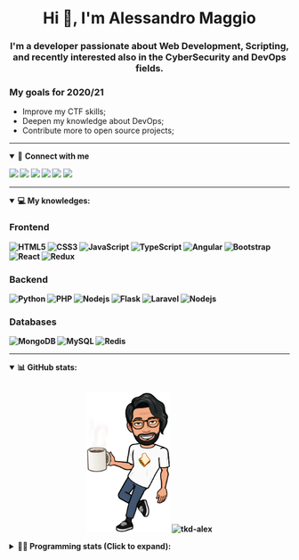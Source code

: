 <h1 align="center">Hi 👋, I'm Alessandro Maggio</h1>
<h3 align="center">I'm a developer passionate about Web Development, Scripting, and recently interested also in the CyberSecurity and DevOps fields.</h3>

### My goals for 2020/21
- Improve my CTF skills;
- Deepen my knowledge about DevOps;
- Contribute more to open source projects;

____

<details open>
<summary>🤝 <b>Connect with me<b></summary>

<p align = "center">

[<img src="https://img.shields.io/badge/twitter-1DA1F2.svg?&style=for-the-badge&logo=twitter&logoColor=white" />](https://twitter.com/TkdAxel)
[<img src ="https://img.shields.io/badge/portfolio-web-%23.svg?&style=for-the-badge&logo=&logoColor=white%22">](https://alessandromaggio.it/)
[<img src ="https://img.shields.io/badge/Telegram-1ca0f1.svg?&style=for-the-badge&logo=Telegram&logoColor=white%22&link=https://t.me/TkdAlex">](https://t.me/TkdAlex/)
[<img src="https://img.shields.io/badge/gmail-c14438.svg?&style=for-the-badge&logo=Gmail&logoColor=white&link=mailto:alex.tkd.alex@gmail.com"/>](mailto:alex.tkd.alex@gmail.com)
[<img src="https://img.shields.io/badge/linkedin-0077B5.svg?&style=for-the-badge&logo=linkedin&logoColor=white" />](https://www.linkedin.com/in/aalessandromaggio/)
[<img src = "https://img.shields.io/badge/instagram-E4405F.svg?&style=for-the-badge&logo=instagram&logoColor=white">](https://www.instagram.com/tkd_alex/)
<!--- [![Visits Badge](https://badges.pufler.dev/visits/tkd-alex/tkd-alex?style=for-the-badge&color=blue)](https://github.com/tkd-alex/tkd-alex) -->

</p>

</details>

---

<details open>
<summary>💻 <b>My knowledges</b>: </summary>

### Frontend
![HTML5](https://img.shields.io/badge/-HTML5-E34F26.svg?style=for-the-badge&logo=html5&logoColor=ffffff)
![CSS3](https://img.shields.io/badge/-CSS3-1572B6.svg?style=for-the-badge&logo=css3)
![JavaScript](https://img.shields.io/badge/-JavaScript-282C34?style=for-the-badge&logo=javascript)
![TypeScript](https://img.shields.io/badge/-TypeScript-007ACC?style=for-the-badge&logo=typescript)
![Angular](https://img.shields.io/badge/-Angular-DD0031?style=for-the-badge&logo=angular)
![Bootstrap](https://img.shields.io/badge/-Bootstrap-563D7C.svg?style=for-the-badge&logo=bootstrap)
![React](https://img.shields.io/badge/-React-282C34.svg?style=for-the-badge&logo=react&logoColor=ffffff)
![Redux](https://img.shields.io/badge/-Redux-764ABC.svg?style=for-the-badge&logo=redux)

### Backend
![Python](https://img.shields.io/badge/-Python-3776AB.svg?style=for-the-badge&logo=Python&logoColor=ffffff)
![PHP](https://img.shields.io/badge/-PHP-777BB4.svg?style=for-the-badge&logo=PHP&logoColor=ffffff)
![Nodejs](https://img.shields.io/badge/-Bash-4EAA25.svg?style=for-the-badge&logo=gnu-bash&logoColor=ffffff)
![Flask](https://img.shields.io/badge/-Flask-282C34.svg?style=for-the-badge&logo=flask)
![Laravel](https://img.shields.io/badge/-Laravel-FF2D20.svg?style=for-the-badge&logo=laravel&logoColor=ffffff)
![Nodejs](https://img.shields.io/badge/-Nodejs-339933.svg?style=for-the-badge&logo=Node.js&logoColor=ffffff)

### Databases
![MongoDB](https://img.shields.io/badge/-MongoDB-47A248?style=for-the-badge&logo=mongodb&logoColor=ffffff)
![MySQL](https://img.shields.io/badge/-MySQL-4479A1?style=for-the-badge&logo=mysql&logoColor=ffffff)
![Redis](https://img.shields.io/badge/-Redis-DC382D?style=for-the-badge&logo=Redis&logoColor=ffffff)

</details>

---

<details open>
 <summary>📊 <b>GitHub stats</b>: </summary>

<br>

<p align = "center">
    <img src="https://raw.githubusercontent.com/Tkd-Alex/tkd-alex/master/images/321517cd-ff68-41a7-b0d1-e765680568a7-8b6448d9-c944-4146-b633-adbdd25cb471-v1.png" height="250" />
    <img src="https://github-readme-stats.vercel.app/api?username=tkd-alex&show_icons=true&count_private=true&hide_border=true&line_height=25" alt="tkd-alex">
</p>

</design>

<details>
 <summary>👨‍💻 <b>Programming stats (Click to expand)</b>: </summary>
 
<!--START_SECTION:waka-->
**I'm an Early 🐤** 

```text
🌞 Morning    336 commits    █████░░░░░░░░░░░░░░░░░░░░   22.43% 
🌆 Daytime    602 commits    ██████████░░░░░░░░░░░░░░░   40.19% 
🌃 Evening    526 commits    ████████░░░░░░░░░░░░░░░░░   35.11% 
🌙 Night      34 commits     ░░░░░░░░░░░░░░░░░░░░░░░░░   2.27%

```
📅 **I'm Most Productive on Wednesday** 

```text
Monday       235 commits    ████░░░░░░░░░░░░░░░░░░░░░   15.69% 
Tuesday      249 commits    ████░░░░░░░░░░░░░░░░░░░░░   16.62% 
Wednesday    290 commits    ████░░░░░░░░░░░░░░░░░░░░░   19.36% 
Thursday     233 commits    ████░░░░░░░░░░░░░░░░░░░░░   15.55% 
Friday       254 commits    ████░░░░░░░░░░░░░░░░░░░░░   16.96% 
Saturday     117 commits    ██░░░░░░░░░░░░░░░░░░░░░░░   7.81% 
Sunday       120 commits    ██░░░░░░░░░░░░░░░░░░░░░░░   8.01%

```


📊 **This Week I Spent My Time On** 

```text
⌚︎ Time Zone: Europe/Rome

💬 Programming Languages: 
Python                   23 hrs 2 mins       █████████████████░░░░░░░░   69.32% 
JavaScript               3 hrs 55 mins       ███░░░░░░░░░░░░░░░░░░░░░░   11.8% 
Text                     2 hrs 10 mins       █░░░░░░░░░░░░░░░░░░░░░░░░   6.55% 
HTML                     1 hr 28 mins        █░░░░░░░░░░░░░░░░░░░░░░░░   4.46% 
TypeScript               1 hr                ░░░░░░░░░░░░░░░░░░░░░░░░░   3.03%

🔥 Editors: 
VS Code                  27 hrs 47 mins      █████████████████████░░░░   83.61% 
Sublime Text             5 hrs 26 mins       ████░░░░░░░░░░░░░░░░░░░░░   16.39%

🐱‍💻 Projects: 
secret-project-ytm       9 hrs 38 mins       ███████░░░░░░░░░░░░░░░░░░   29.01% 
myStore                  5 hrs 40 mins       ████░░░░░░░░░░░░░░░░░░░░░   17.08% 
OnlyFans-Automation      5 hrs 13 mins       ████░░░░░░░░░░░░░░░░░░░░░   15.7% 
PandaScripts-Chrome-Exten4 hrs 9 mins        ███░░░░░░░░░░░░░░░░░░░░░░   12.51% 
Shoes-CLI                3 hrs 19 mins       ██░░░░░░░░░░░░░░░░░░░░░░░   10.01%

💻 Operating System: 
Linux                    33 hrs 14 mins      █████████████████████████   100.0%

```

**I Mostly Code in Python** 

```text
Python                   31 repos            ██████████░░░░░░░░░░░░░░░   41.33% 
JavaScript               12 repos            ████░░░░░░░░░░░░░░░░░░░░░   16.0% 
CSS                      6 repos             ██░░░░░░░░░░░░░░░░░░░░░░░   8.0% 
PHP                      5 repos             █░░░░░░░░░░░░░░░░░░░░░░░░   6.67% 
HTML                     5 repos             █░░░░░░░░░░░░░░░░░░░░░░░░   6.67%

```



 Last Updated on 01/10/2021
<!--END_SECTION:waka-->

</details>
